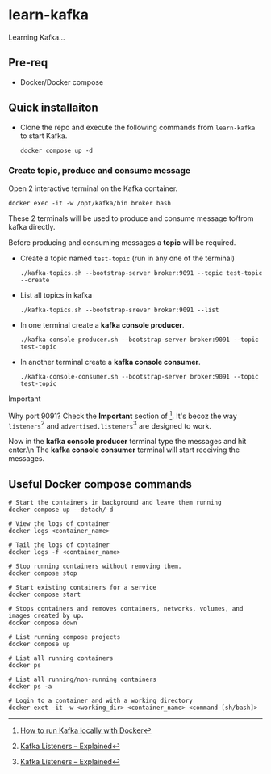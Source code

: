 # learn-kafka
Learning Kafka...

## Pre-req
- Docker/Docker compose

## Quick installaiton 

- Clone the repo and execute the following commands from `learn-kafka` to start Kafka.
  ```
  docker compose up -d
  ```

### Create topic, produce and consume message
Open 2 interactive terminal on the Kafka container.
```
docker exec -it -w /opt/kafka/bin broker bash
```
These 2 terminals will be used to produce and consume message to/from kafka directly.

Before producing and consuming messages a **topic** will be required.

- Create a topic named `test-topic` (run in any one of the terminal)
  ```
  ./kafka-topics.sh --bootstrap-server broker:9091 --topic test-topic --create
  ```

- List all topics in kafka
  ```
  ./kafka-topics.sh --bootstrap-srever broker:9091 --list
  ```

- In one terminal create a **kafka console producer**.
  ```
  ./kafka-console-producer.sh --bootstrap-server broker:9091 --topic test-topic
  ```

- In another terminal create a **kafka console consumer**.
  ```
  ./kafka-console-consumer.sh --bootstrap-server broker:9091 --topic test-topic
  ```

> [!IMPORTANT]
> Why port 9091?
> Check the **Important** section of [^1].
> It's becoz the way `listeners`[^2] and `advertised.listeners`[^2] are designed to work.

Now in the **kafka console producer** terminal type the messages and hit enter.\n
The **kafka console consumer** terminal will start receiving the messages.


## Useful Docker compose commands
```
# Start the containers in background and leave them running
docker compose up --detach/-d

# View the logs of container
docker logs <container_name>

# Tail the logs of container
docker logs -f <container_name>

# Stop running containers without removing them.
docker compose stop

# Start existing containers for a service
docker compose start

# Stops containers and removes containers, networks, volumes, and images created by up.
docker compose down

# List running compose projects
docker compose up

# List all running containers
docker ps

# List all running/non-running containers
docker ps -a

# Login to a container and with a working directory
docker exet -it -w <working_dir> <container_name> <command-[sh/bash]>
```


[^1]: [How to run Kafka locally with Docker](https://developer.confluent.io/confluent-tutorials/kafka-on-docker)
[^2]: [Kafka Listeners – Explained](https://www.confluent.io/blog/kafka-listeners-explained/)
